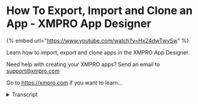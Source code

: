 # How To Export, Import and Clone an App - XMPRO App Designer
{% embed url="https://www.youtube.com/watch?v=Hx24dwTwvSw" %}



Learn how to import, export and clone apps in the XMPRO App Designer.

Need help with creating your XMPRO apps? Send an email to support@xmpro.com

Go to https://xmpro.com if you want to learn...
<details>
<summary>Transcript</summary>Learn how to import, export and clone apps in the XMPRO App Designer.

Need help with creating your XMPRO apps? Send an email to support@xmpro.com

Go to https://xmpro.com if you want to learn...
when using app designer you may want to

make copies of your apps to modify

and use in other situations this video

will show you how to export

import and clone applications to

accomplish this

i have a pre-existing application here

that i would like to export

it has a data source and a page with

some items and page integrations

to export go to the app management blade

and click the export command

this will bring up a dialog box asking

if you would like to include any

sensitive settings from your

app data connections like passwords

normally these settings are encrypted so

they cannot be read but choosing to

include the settings will store them in

the file as readable text

choosing to exclude the sensitive

settings will not save them at all and

you will need to reconfigure your

connections

after you have imported the app so that

they will still work

clicking cancel will cancel the export

once you have selected include or

exclude

the file will be downloaded to your

computer

to import the file we have go to the app

list blade and click import

here upload the file that was downloaded

if you upload a file that was exported

without being deleted

or a file that has already been imported

app designer will notice that it already

exists and notify you

if you have at least write permission to

that app you will have the option to

import the file as a new version of the

existing app

i don't want to do this so i will choose

to import as a new application

altogether

this is the default option if the app

does not already exist or if you have

or if you do not have right permission

to the existing app

the import process will allow you to

assign a name description and category

to the imported app

when you are done click save this will

import the app with the connections

pages and page data intact with you as

its owner

if you try to import an app that uses

connectors that have not been uploaded

to the app designer

you'll be shown an error page you should

upload the missing connectors and

versions

or ask your company's administrator to

do so before trying to import again

exporting and importing is useful for

saving a file to import

a different installation of app designer

or to give to someone else to use

but if you want to copy an existing app

for yourself you can clone it to skip a

lot of steps

go to the app management blade and click

the clone button give the app a new name

and select the version to copy then

select ok

a brand new cup of the app with you as

its owner will be created

this has been how to export import and

clone an app in the app designer

thank you for watching
</details>